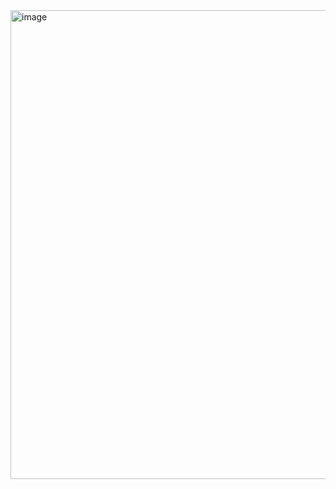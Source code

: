 <img width="1254" height="750" alt="image" src="https://github.com/user-attachments/assets/cbcdaa8a-56c5-43da-bb9f-498805672012" />
